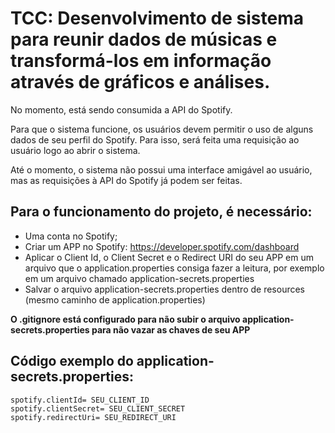 # TCC: Desenvolvimento de sistema para reunir dados de músicas e transformá-los em informação através de gráficos e análises.

 No momento, está sendo consumida a API do Spotify.
 
 Para que o sistema funcione, os usuários devem permitir o uso de alguns dados de seu perfil do Spotify. Para isso, será feita uma requisição ao usuário logo ao abrir o sistema.

 Até o momento, o sistema não possui uma interface amigável ao usuário, mas as requisições à API do Spotify já podem ser feitas.

 ## Para o funcionamento do projeto, é necessário:
 - Uma conta no Spotify;
 - Criar um APP no Spotify: https://developer.spotify.com/dashboard
 - Aplicar o Client Id, o Client Secret e o Redirect URI do seu APP em um arquivo que o application.properties consiga fazer a leitura, por exemplo em um arquivo chamado application-secrets.properties
 - Salvar o arquivo application-secrets.properties dentro de resources (mesmo caminho de application.properties)

**O .gitignore está configurado para não subir o arquivo application-secrets.properties para não vazar as chaves de seu APP**

 ## Código exemplo do application-secrets.properties:

 ```
 spotify.clientId= SEU_CLIENT_ID
 spotify.clientSecret= SEU_CLIENT_SECRET
 spotify.redirectUri= SEU_REDIRECT_URI
 ```
